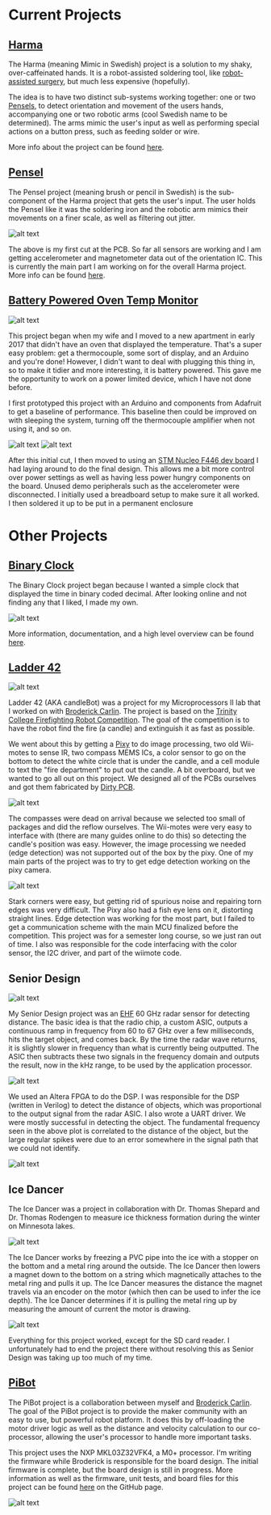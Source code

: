 # Current Projects

## [Harma][Harma Link]

The Harma (meaning Mimic in Swedish) project is a solution to my shaky, over-caffeinated hands.
It is a robot-assisted soldering tool, like [robot-assisted surgery][Robot Assisted Surgery],
but much less expensive (hopefully).

The idea is to have two distinct sub-systems working together: one or two [Pensels][Pensel Link], to
detect orientation and movement of the users hands, accompanying one or two robotic
arms (cool Swedish name to be determined). The arms mimic the user's input as well as
performing special actions on a button press, such as feeding solder or wire.

More info about the project can be found [here][Harma Link].


## [Pensel][Pensel Link]

The Pensel project (meaning brush or pencil in Swedish) is the sub-component of the Harma
project that gets the user's input. The user holds the Pensel like it was the soldering
iron and the robotic arm mimics their movements on a finer scale, as well as filtering
out jitter.

![alt text][Pensel Top]

The above is my first cut at the PCB. So far all sensors are working and I am getting
accelerometer and magnetometer data out of the orientation IC. This is currently the main
part I am working on for the overall Harma project. More info can be found [here][Pensel Link].


## [Battery Powered Oven Temp Monitor][Oven Temp Link]

![alt text][Oven Temp STM Breadboard]

This project began when my wife and I moved to a new apartment in early 2017 that
didn't have an oven that displayed the temperature. That's a super easy problem: get a
thermocouple, some sort of display, and an Arduino and you're done! However, I didn't
want to deal with plugging this thing in, so to make it tidier and more interesting, it
is battery powered. This gave me the opportunity to work on a power limited device,
which I have not done before.

I first prototyped this project with an Arduino and components from Adafruit to
get a baseline of performance. This baseline then could be improved on with sleeping
the system, turning off the thermocouple amplifier when not using it, and so on.

![alt text][Oven Temp Arduino Prototype]
![alt text][Oven Temp Arduino Power Measurement]

After this initial cut, I then moved to using an [STM Nucleo F446 dev board][F446 nucleo link]
I had laying around to do the final design. This allows me a bit more control over
power settings as well as having less power hungry components on the board. Unused
demo peripherals such as the accelerometer were disconnected. I initially used a
breadboard setup to make sure it all worked. I then soldered it up to be put in
a permanent enclosure


# Other Projects


## [Binary Clock][Binary Clock Link]

The Binary Clock project began because I wanted a simple clock that displayed the
time in binary coded decimal. After looking online and not finding any that I liked,
I made my own.

![alt text][Binary Clock picture]

More information, documentation, and a high level overview can be found
[here][Binary Clock Link].


## [Ladder 42][Ladder 42 Link]

![alt text][Ladder 42 complete]

Ladder 42 (AKA candleBot) was a project for my Microprocessors II lab that I worked
on with [Broderick Carlin][Broderick Link]. The project is based on the
[Trinity College Firefighting Robot Competition][trinity robot link].
The goal of the competition is to have the robot find the fire (a candle) and
extinguish it as fast as possible.

We went about this by getting a [Pixy][pixy link] to do image processing,
two old Wii-motes to sense IR, two compass MEMS ICs, a color sensor to go on the
bottom to detect the white circle that is under the candle, and a cell module to
text the "fire department" to put out the candle.
A bit overboard, but we wanted to go all out on this project. We designed
all of the PCBs ourselves and got them fabricated by [Dirty PCB][dirty PCB link].

![alt text][Ladder 42 block diagram]

The compasses were dead on arrival because we selected too small of packages and
did the reflow ourselves. The Wii-motes were very easy to interface with (there are
many guides online to do this) so detecting the candle's position was easy. However,
the image processing we needed (edge detection) was not supported out of the box by
the pixy. One of my main parts of the project was to try to get edge detection working
on the pixy camera.

![alt text][Ladder 42 Edge Detection]

Stark corners were easy, but getting rid of spurious noise and repairing torn edges was very
difficult. The Pixy also had a fish eye lens on it, distorting straight lines. Edge detection
was working for the most part, but I failed to get a communication scheme with the main
MCU finalized before the competition. This project was for a semester long course, so we
just ran out of time. I also was responsible for the code interfacing with the color sensor, the I2C
driver, and part of the wiimote code.


## Senior Design

![alt text][Senior Design Assembled]

My Senior Design project was an [EHF][EHF link] 60 GHz radar sensor for detecting distance.
The basic idea is that the radio chip, a custom ASIC, outputs a continuous ramp in frequency from
60 to 67 GHz over a few milliseconds, hits the target object, and comes back. By the time
the radar wave returns, it is slightly slower in frequency than what is currently being outputted.
The ASIC then subtracts these two signals in the frequency domain and outputs the result, now in
the kHz range, to be used by the application processor.

![alt text][Senior Design Signal Final]

We used an Altera FPGA to do the DSP. I was responsible for the DSP (written in Verilog) to
detect the distance of objects, which was proportional to the output signal from the radar ASIC.
I also wrote a UART driver. We were mostly successful in detecting the object. The fundamental
frequency seen in the above plot is correlated to the distance of the object, but the large
regular spikes were due to an error somewhere in the signal path that we could not identify.

![alt text][Senior Design UART]


## Ice Dancer

The Ice Dancer was a project in collaboration with Dr. Thomas Shepard and
Dr. Thomas Rodengen to measure ice thickness formation during the winter on
Minnesota lakes.

![alt text][Ice Dancer PCB pic]

The Ice Dancer works by freezing a PVC pipe into the ice with a stopper on the bottom
and a metal ring around the outside. The Ice Dancer then lowers a magnet down to the bottom
on a string which magnetically attaches to the metal ring and pulls it up. The Ice Dancer
measures the distance the magnet travels via an encoder on the motor (which then can be used to
infer the ice depth). The Ice Dancer determines if it is pulling the metal ring up by measuring
the amount of current the motor is drawing.

![alt text][Ice Dancer Test pic]

Everything for this project worked, except for the SD card reader. I unfortunately
had to end the project there without resolving this as Senior Design was taking up
too much of my time.


## [PiBot][PiBot Project Link]

The PiBot project is a collaboration between myself and [Broderick Carlin][Broderick Link].
The goal of the PiBot project is to provide the maker community with an easy to use, but
powerful robot platform. It does this by off-loading the motor driver logic as well as the
distance and velocity calculation to our co-processor, allowing the user's processor to handle
more important tasks.

This project uses the NXP MKL03Z32VFK4, a M0+ processor. I'm writing the firmware while
Broderick is responsible for the board design. The initial firmware is complete, but
the board design is still in progress. More information as well as the firmware, unit
tests, and board files for this project can be found [here][PiBot Project Link] on the GitHub page.

![alt text][PiBot Current Board Layout]


[Broderick Link]: https://www.linkedin.com/in/broderick-carlin-90707879/
[trinity robot link]: http://www.trinityrobotcontest.org/
[pixy link]: http://charmedlabs.com/default/pixy-cmucam5/
[dirty PCB link]: http://dirtypcbs.com/store/pcbs
[EHF link]: https://en.wikipedia.org/wiki/Extremely_high_frequency


[Binary Clock picture]: https://raw.githubusercontent.com/TDHolmes/BinaryClock/master/documents/pictures/BinaryClock_front_final.jpeg "final Binary Clock displaying 12:35:47"
[Binary Clock Link]: http://www.holmesengineering.com/BinaryClock "Binary Clock Project Page"


[Harma Link]: http://www.holmesengineering.com/Harma "Harma Project Page"
[Robot Assisted Surgery]: http://en.wikipedia.org/wiki/Robot-assisted_surgery


[Pensel Link]: http://www.holmesengineering.com/Harma/Pensel "Pensel Project Page"
[Pensel Bottom]: https://raw.githubusercontent.com/TDHolmes/Harma/master/Pensel/documentation/pictures/Pensel_1_0_bottom.jpg "The bottom of the 1.0 Pensel PCB"
[Pensel Top]: https://raw.githubusercontent.com/TDHolmes/Harma/master/Pensel/documentation/pictures/Pensel_1_0_top.jpg "The top of the 1.0 Pensel PCB"


[Oven Temp Link]: https://github.com/TDHolmes/OvenTemp.git "Oven Temp Project Page"
[Oven Temp Arduino Prototype]: https://raw.githubusercontent.com/TDHolmes/OvenTemp/master/docs/pics/arduino_prototype.jpg "Arduino prototype"
[Oven Temp STM Breadboard]: https://raw.githubusercontent.com/TDHolmes/OvenTemp/master/docs/pics/stm_breadboard_test.jpg "STM solution breadboarded up"
[Oven Temp Arduino Power Measurement]: https://raw.githubusercontent.com/TDHolmes/OvenTemp/master/docs/power/arduino_powerDownTherm_minBright.png "Power usage of the Arduino prototype"
[F446 nucleo link]: http://www.st.com/en/evaluation-tools/nucleo-f446re.html "STM Dev Board Used"
[Oven Temp final assembly]: https://github.com/404.html "Oven Temp Final Assembly"
[Oven Temp STM wired up]: https://github.com/404.html "Final wiring with STM dev board"
[Oven Temp Final Power Measurement]: https://github.com/404.html "Power usage of the final design"


[Ladder 42 Link]: https://github.com/beeedy/candleBot "Ladder 42 Project Page"
[Ladder 42 complete]: https://github.com/beeedy/candleBot/blob/master/Images/Pics%20of%20finished%20bot/IMG_0164.png?raw=true "Final design"
[Ladder 42 block diagram]: https://raw.githubusercontent.com/beeedy/candleBot/master/Images/Communication%20Lines.png "Ladder 42 Block Diagram"
[Ladder 42 Edge Detection]: https://raw.githubusercontent.com/beeedy/candleBot/master/Images/PixyEdgeDetectProofOfConcept.png "Edge Detection of a coffee cup, stapler, and box"


[Senior Design UART]: https://raw.githubusercontent.com/TDHolmes/tdholmes.github.io/master/_pictures/seniordesign_UART.jpg "UART driver bringup"
[Senior Design Assembled]: https://raw.githubusercontent.com/TDHolmes/tdholmes.github.io/master/_pictures/seniordesign_finaldesign.jpg "Final design with Altera dev-board for signal processing"
[Senior Design Signal Final]: https://raw.githubusercontent.com/TDHolmes/tdholmes.github.io/master/_pictures/seniordesign_final_output_crop.jpg "Signal Output with unknown noise source"


[Ice Dancer PCB pic]: https://raw.githubusercontent.com/TDHolmes/tdholmes.github.io/master/_pictures/icedancer_PCB.jpg "Ice Dancer Arduino shield"
[Ice Dancer Test pic]: https://raw.githubusercontent.com/TDHolmes/tdholmes.github.io/master/_pictures/icedancer_test_cropped.jpg "A test of the Ice Dancer prototype"


[PiBot Project Link]: https://github.com/TDHolmes/PiBot "PiBot Project Page"
[PiBot Current Board Layout]: https://raw.githubusercontent.com/TDHolmes/PiBot/master/documentation/pictures/PiBot_layout_proto.png "Current board layout"

